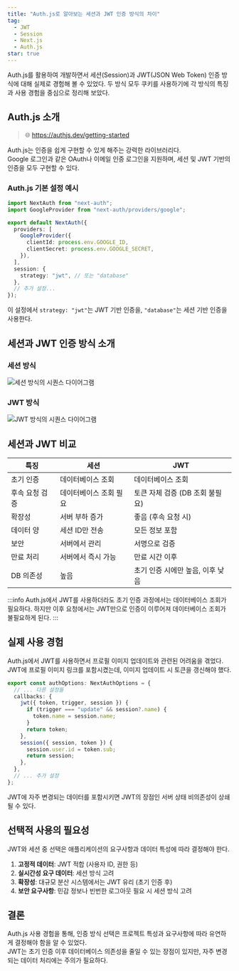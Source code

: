 ```yaml
---
title: "Auth.js로 알아보는 세션과 JWT 인증 방식의 차이"
tag:
  - JWT
  - Session
  - Next.js
  - Auth.js
star: true
---
```


Auth.js를 활용하여 개발하면서 세션(Session)과 JWT(JSON Web Token) 인증 방식에 대해 실제로 경험해 볼 수 있었다.
두 방식 모두 쿠키를 사용하기에 각 방식의 특징과 사용 경험을 중심으로 정리해 보았다.

## Auth.js 소개

> 🌐 https://authjs.dev/getting-started

Auth.js는 인증을 쉽게 구현할 수 있게 해주는 강력한 라이브러리다.  
Google 로그인과 같은 OAuth나 이메일 인증 로그인을 지원하며, 세션 및 JWT 기반의 인증을 모두 구현할 수 있다.

<!-- end -->

### Auth.js 기본 설정 예시

```typescript
import NextAuth from "next-auth";
import GoogleProvider from "next-auth/providers/google";

export default NextAuth({
  providers: [
    GoogleProvider({
      clientId: process.env.GOOGLE_ID,
      clientSecret: process.env.GOOGLE_SECRET,
    }),
  ],
  session: {
    strategy: "jwt", // 또는 "database"
  },
  // 추가 설정...
});
```

이 설정에서 `strategy: "jwt"`는 JWT 기반 인증을, `"database"`는 세션 기반 인증을 사용한다.

## 세션과 JWT 인증 방식 소개

### 세션 방식

![세션 방식의 시퀀스 다이어그램](https://github.com/user-attachments/assets/9fac2a99-3cf4-45e0-b1be-087a187f948b)

### JWT 방식

![JWT 방식의 시퀀스 다이어그램](https://github.com/user-attachments/assets/1a7f6dbe-ffff-4e0a-af57-cc3db2e1563b)

## 세션과 JWT 비교

| 특징           |          세션          |               JWT                |
| -------------- | -------------------- | ------------------------------ |
| 초기 인증      |   데이터베이스 조회    |        데이터베이스 조회         |
| 후속 요청 검증 | 데이터베이스 조회 필요 | 토큰 자체 검증 (DB 조회 불필요)  |
| 확장성         |     서버 부하 증가     |       좋음 (후속 요청 시)        |
| 데이터 양      |     세션 ID만 전송     |          모든 정보 포함          |
| 보안           |     서버에서 관리      |          서명으로 검증           |
| 만료 처리      |   서버에서 즉시 가능   |          만료 시간 이후          |
| DB 의존성      |          높음          | 초기 인증 시에만 높음, 이후 낮음 |

:::info
Auth.js에서 JWT를 사용하더라도 초기 인증 과정에서는 데이터베이스 조회가 필요하다. 하지만 이후 요청에서는 JWT만으로 인증이 이루어져 데이터베이스 조회가 불필요하게 된다.
:::

## 실제 사용 경험

Auth.js에서 JWT를 사용하면서 프로필 이미지 업데이트와 관련된 어려움을 겪었다.
JWT에 프로필 이미지 링크를 포함시켰는데, 이미지 업데이트 시 토큰을 갱신해야 했다.

```typescript
export const authOptions: NextAuthOptions = {
  // ... 다른 설정들
  callbacks: {
    jwt({ token, trigger, session }) {
      if (trigger === "update" && session?.name) {
        token.name = session.name;
      }
      return token;
    },
    session({ session, token }) {
      session.user.id = token.sub;
      return session;
    },
  },
  // ... 추가 설정
};
```

JWT에 자주 변경되는 데이터를 포함시키면 JWT의 장점인 서버 상태 비의존성이 상쇄될 수 있다.

## 선택적 사용의 필요성

JWT와 세션 중 선택은 애플리케이션의 요구사항과 데이터 특성에 따라 결정해야 한다.

1. **고정적 데이터**: JWT 적합 (사용자 ID, 권한 등)
2. **실시간성 요구 데이터**: 세션 방식 고려
3. **확장성**: 대규모 분산 시스템에서는 JWT 유리 (초기 인증 후)
4. **보안 요구사항**: 민감 정보나 빈번한 로그아웃 필요 시 세션 방식 고려

## 결론

Auth.js 사용 경험을 통해, 인증 방식 선택은 프로젝트 특성과 요구사항에 따라 유연하게 결정해야 함을 알 수 있었다.  
JWT는 초기 인증 이후 데이터베이스 의존성을 줄일 수 있는 장점이 있지만, 자주 변경되는 데이터 처리에는 주의가 필요하다.
